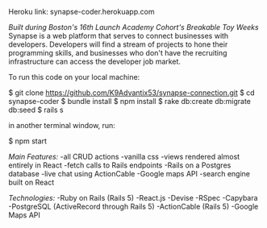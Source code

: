 Heroku link: synapse-coder.herokuapp.com

*Built during Boston's 16th Launch Academy Cohort's Breakable Toy Weeks*
Synapse is a web platform that serves to connect businesses with developers. Developers will find a stream of projects to hone their programming skills, and businesses who don't have the recruiting infrastructure can access the developer job market.

To run this code on your local machine:

  $ git clone https://github.com/K9Advantix53/synapse-connection.git
  $ cd synapse-coder
  $ bundle install
  $ npm install
  $ rake db:create db:migrate db:seed
  $ rails s

  in another terminal window, run:

  $ npm start


*Main Features:*
-all CRUD actions
-vanilla css
-views rendered almost entirely in React
-fetch calls to Rails endpoints
-Rails on a Postgres database
-live chat using ActionCable
-Google maps API
-search engine built on React

*Technologies:*
-Ruby on Rails (Rails 5)
-React.js
-Devise
-RSpec
-Capybara
-PostgreSQL (ActiveRecord through Rails 5)
-ActionCable (Rails 5)
-Google Maps API
